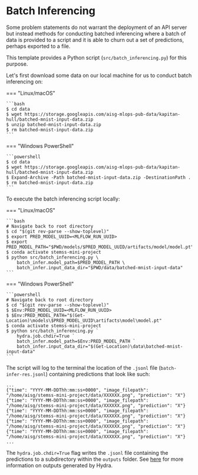 # Batch Inferencing

Some problem statements do not warrant the deployment of an API server
but instead methods for conducting batched inferencing where a batch
of data is provided to a script and it is able to churn out a set of
predictions, perhaps exported to a file.

This template provides a Python script (`src/batch_inferencing.py`) for
this purpose.

Let's first download some data on our local machine for us to conduct
batch inferencing on:

=== "Linux/macOS"

    ```bash
    $ cd data
    $ wget https://storage.googleapis.com/aisg-mlops-pub-data/kapitan-hull/batched-mnist-input-data.zip
    $ unzip batched-mnist-input-data.zip
    $ rm batched-mnist-input-data.zip
    ```

=== "Windows PowerShell"

    ```powershell
    $ cd data
    $ wget https://storage.googleapis.com/aisg-mlops-pub-data/kapitan-hull/batched-mnist-input-data.zip
    $ Expand-Archive -Path batched-mnist-input-data.zip -DestinationPath .
    $ rm batched-mnist-input-data.zip
    ```

To execute the batch inferencing script locally:

=== "Linux/macOS"

    ```bash
    # Navigate back to root directory
    $ cd "$(git rev-parse --show-toplevel)"
    $ export PRED_MODEL_UUID=<MLFLOW_RUN_UUID>
    $ export PRED_MODEL_PATH="$PWD/models/$PRED_MODEL_UUID/artifacts/model/model.pt"
    $ conda activate stemss-mini-project
    $ python src/batch_inferencing.py \
        batch_infer.model_path=$PRED_MODEL_PATH \
        batch_infer.input_data_dir="$PWD/data/batched-mnist-input-data"
    ```

=== "Windows PowerShell"

    ```powershell
    # Navigate back to root directory
    $ cd "$(git rev-parse --show-toplevel)"
    $ $Env:PRED_MODEL_UUID=<MLFLOW_RUN_UUID>
    $ $Env:PRED_MODEL_PATH="$(Get-Location)\models\$PRED_MODEL_UUID\artifacts\model\model.pt"
    $ conda activate stemss-mini-project
    $ python src/batch_inferencing.py `
        hydra.job.chdir=True `
        batch_infer.model_path=$Env:PRED_MODEL_PATH `
        batch_infer.input_data_dir="$(Get-Location)\data\batched-mnist-input-data"
    ```

The script will log to the terminal the location of the
`.jsonl` file (`batch-infer-res.jsonl`) containing predictions that
look like such:

```jsonl
...
{"time": "YYYY-MM-DDThh:mm:ss+0000", "image_filepath": "/home/aisg/stemss-mini-project/data/XXXXXX.png", "prediction": "X"}
{"time": "YYYY-MM-DDThh:mm:ss+0000", "image_filepath": "/home/aisg/stemss-mini-project/data/XXXXXX.png", "prediction": "X"}
{"time": "YYYY-MM-DDThh:mm:ss+0000", "image_filepath": "/home/aisg/stemss-mini-project/data/XXXXXX.png", "prediction": "X"}
{"time": "YYYY-MM-DDThh:mm:ss+0000", "image_filepath": "/home/aisg/stemss-mini-project/data/XXXXXX.png", "prediction": "X"}
{"time": "YYYY-MM-DDThh:mm:ss+0000", "image_filepath": "/home/aisg/stemss-mini-project/data/XXXXXX.png", "prediction": "X"}
...
```

The `hydra.job.chdir=True` flag writes the `.jsonl` file containing
the predictions to a subdirectory within the `outputs` folder. See
[here](https://hydra.cc/docs/tutorials/basic/running_your_app/working_directory/)
for more information on outputs generated by Hydra.
